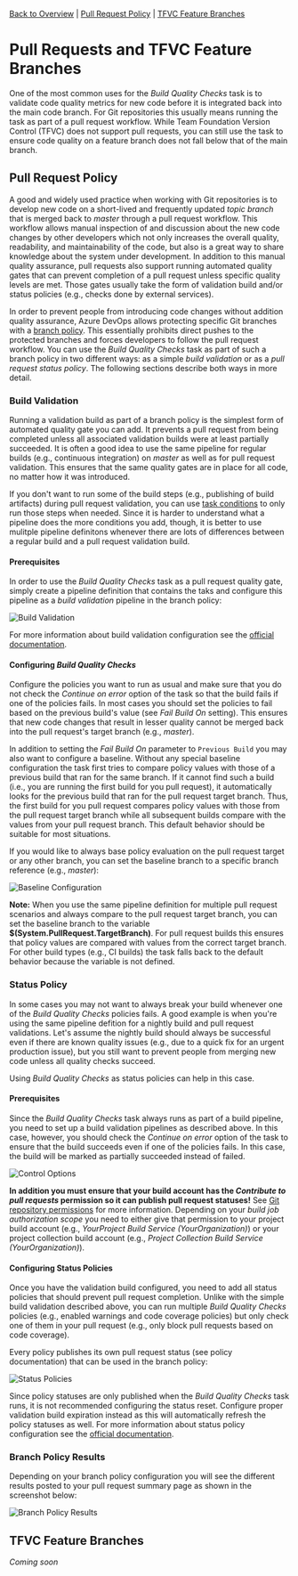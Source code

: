 [Back to Overview](./overview.md) | [Pull Request Policy](#pull-request-policy) | [TFVC Feature Branches](#tfvc-feature-branches)

# Pull Requests and TFVC Feature Branches
One of the most common uses for the *Build Quality Checks* task is to validate code quality metrics for new code before it is integrated back into the main code branch. For Git repositories this usually means running the task as part of a pull request workflow. While Team Foundation Version Control (TFVC) does not support pull requests, you can still use the task to ensure code quality on a feature branch does not fall below that of the main branch.

## Pull Request Policy
A good and widely used practice when working with Git repositories is to develop new code on a short-lived and frequently updated *topic branch* that is merged back to *master* through a pull request workflow. This workflow allows manual inspection of and discussion about the new code changes by other developers which not only increases the overall quality, readability, and maintainability of the code, but also is a great way to share knowledge about the system under development. In addition to this manual quality assurance, pull requests also support running automated quality gates that can prevent completion of a pull request unless specific quality levels are met. Those gates usually take the form of validation build and/or status policies (e.g., checks done by external services).

In order to prevent people from introducing code changes without addition quality assurance, Azure DevOps allows protecting specific Git branches with a [branch policy](https://docs.microsoft.com/en-us/azure/devops/repos/git/branch-policies-overview?view=azure-devops). This essentially prohibits direct pushes to the protected branches and forces developers to follow the pull request workflow. You can use the *Build Quality Checks* task as part of such a branch policy in two different ways: as a simple *build validation* or as a *pull request status policy*. The following sections describe both ways in more detail.

### Build Validation
Running a validation build as part of a branch policy is the simplest form of automated quality gate you can add. It prevents a pull request from being completed unless all associated validation builds were at least partially succeeded. It is often a good idea to use the same pipeline for regular builds (e.g., continuous integration) on *master* as well as for pull request validation. This ensures that the same quality gates are in place for all code, no matter how it was introduced.

If you don't want to run some of the build steps (e.g., publishing of build artifacts) during pull request validation, you can use [task conditions](https://docs.microsoft.com/en-us/azure/devops/pipelines/process/conditions?view=azure-devops&tabs=yaml) to only run those steps when needed. Since it is harder to understand what a pipeline does the more conditions you add, though, it is better to use mulitple pipeline definitons whenever there are lots of differences between a regular build and a pull request validation build.

#### Prerequisites
In order to use the *Build Quality Checks* task as a pull request quality gate, simply create a pipeline definition that contains the taks and configure this pipeline as a *build validation* pipeline in the branch policy:

![Build Validation](../assets/BuildValidation.png "Configuration a pull request validation build")

For more information about build validation configuration see the [official documentation](https://docs.microsoft.com/en-us/azure/devops/repos/git/branch-policies?view=azure-devops#build-validation).

#### Configuring *Build Quality Checks*
Configure the policies you want to run as usual and make sure that you do not check the *Continue on error* option of the task so that the build fails if one of the policies fails. In most cases you should set the policies to fail based on the previous build's value (see *Fail Build On* setting). This ensures that new code changes that result in lesser quality cannot be merged back into the pull request's target branch (e.g., *master*).

In addition to setting the *Fail Build On* parameter to `Previous Build` you may also want to configure a baseline. Without any special baseline configuration the task first tries to compare policy values with those of a previous build that ran for the same branch. If it cannot find such a build (i.e., you are running the first build for you pull request), it automatically looks for the previous build that ran for the pull request target branch. Thus, the first build for you pull request compares policy values with those from the pull request target branch while all subsequent builds compare with the values from your pull request branch. This default behavior should be suitable for most situations.

If you would like to always base policy evaluation on the pull request target or any other branch, you can set the baseline branch to a specific branch reference (e.g., *master*):

![Baseline Configuration](../assets/PullRequestBaseline.png "Configuration a proper baseline for pull request validation")

**Note:** When you use the same pipeline definition for multiple pull request scenarios and always compare to the pull request target branch, you can set the baseline branch to the variable **$(System.PullRequest.TargetBranch)**. For pull request builds this ensures that policy values are compared with values from the correct target branch. For other build types (e.g., CI builds) the task falls back to the default behavior because the variable is not defined.

### Status Policy
In some cases you may not want to always break your build whenever one of the *Build Quality Checks* policies fails. A good example is when you're using the same pipeline defition for a nightly build and pull request validations. Let's assume the nightly build should always be successful even if there are known quality issues (e.g., due to a quick fix for an urgent production issue), but you still want to prevent people from merging new code unless all quality checks succeed.

Using *Build Quality Checks* as status policies can help in this case.

#### Prerequisites
Since the *Build Quality Checks* task always runs as part of a build pipeline, you need to set up a build validation pipelines as described above. In this case, however, you should check the *Continue on error* option of the task to ensure that the build succeeds even if one of the policies fails. In this case, the build will be marked as partially succeeded instead of failed.

![Control Options](../assets/ControlOptions.png "Check the Continue on error option")

**In addition you must ensure that your build account has the *Contribute to pull requests* permission so it can publish pull request statuses!** See [Git repository permissions](https://docs.microsoft.com/en-us/azure/devops/organizations/security/permissions?view=azure-devops&tabs=preview-page#git-repository-object-level) for more information. Depending on your *build job authorization scope* you need to either give that permission to your project build account (e.g., *YourProject Build Service (YourOrganization)*) or your project collection build account (e.g., *Project Collection Build Service (YourOrganization)*).

#### Configuring Status Policies
Once you have the validation build configured, you need to add all status policies that should prevent pull request completion. Unlike with the simple build validation described above, you can run multiple *Build Quality Checks* policies (e.g., enabled warnings and code coverage policies) but only check one of them in your pull request (e.g., only block pull requests based on code coverage).

Every policy publishes its own pull request status (see policy documentation) that can be used in the branch policy:

![Status Policies](../assets/StatusPolicies.png "Adding pull request status policies")

Since policy statuses are only published when the *Build Quality Checks* task runs, it is not recommended configuring the status reset. Configure proper validation build expiration instead as this will automatically refresh the policy statuses as well. For more information about status policy configuration see the [official documentation](https://docs.microsoft.com/en-us/azure/devops/repos/git/pr-status-policy?view=azure-devops).

### Branch Policy Results
Depending on your branch policy configuration you will see the different results posted to your pull request summary page as shown in the screenshot below:

![Branch Policy Results](../assets/BranchPolicyResult.png "Policy results on the pull request summary page")

## TFVC Feature Branches
*Coming soon*
